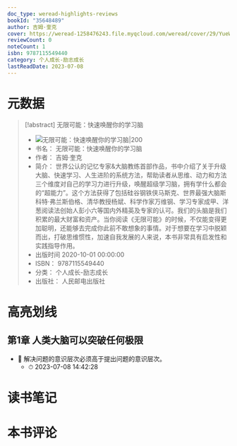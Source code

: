 ```yaml
---
doc_type: weread-highlights-reviews
bookId: "35648489"
author: 吉姆·奎克
cover: https://weread-1258476243.file.myqcloud.com/weread/cover/29/YueWen_35648489/t7_YueWen_35648489.jpg
reviewCount: 0
noteCount: 1
isbn: 9787115549440
category: 个人成长-励志成长
lastReadDate: 2023-07-08
---
```

# 元数据
> [!abstract] 无限可能：快速唤醒你的学习脑
> - ![ 无限可能：快速唤醒你的学习脑|200](https://weread-1258476243.file.myqcloud.com/weread/cover/29/YueWen_35648489/t7_YueWen_35648489.jpg)
> - 书名： 无限可能：快速唤醒你的学习脑
> - 作者： 吉姆·奎克
> - 简介： 世界公认的记忆专家&大脑教练首部作品，书中介绍了关于升级大脑、快速学习、人生进阶的系统方法，帮助读者从思维、动力和方法三个维度对自己的学习力进行升级，唤醒超级学习脑，拥有学什么都会的“超能力”。这个方法获得了包括硅谷钢铁侠马斯克、世界最强大脑斯科特·弗兰斯伯格、清华教授杨斌、科学作家万维钢、学习专家成甲、洋葱阅读法创始人彭小六等国内外精英及专家的认可。我们的头脑是我们积累的最大财富和资产。当你阅读《无限可能》的时候，不仅能变得更加聪明，还能够去完成你此前不敢想象的事情。对于想要在学习中脱颖而出，打破思维惯性，加速自我发展的人来说，本书非常具有启发性和实践指导作用。
> - 出版时间 2020-10-01 00:00:00
> - ISBN： 9787115549440
> - 分类： 个人成长-励志成长
> - 出版社： 人民邮电出版社

# 高亮划线

## 第1章 人类大脑可以突破任何极限


- 📌 解决问题的意识层次必须高于提出问题的意识层次。 
    - ⏱ 2023-07-08 14:42:28 
# 读书笔记

# 本书评论
